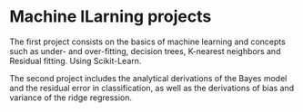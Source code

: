 # Machine lLarning projects

The first project consists on the basics of machine learning and concepts such as under- and over-fitting, decision trees, K-nearest neighbors and Residual fitting. Using Scikit-Learn. 

The second project includes the analytical derivations of the Bayes model and the residual error in classification, as well as the derivations of bias and variance of the ridge regression.
